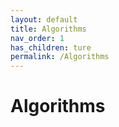 ```yaml
---
layout: default
title: Algorithms
nav_order: 1
has_children: ture
permalink: /Algorithms
---
```


# Algorithms

